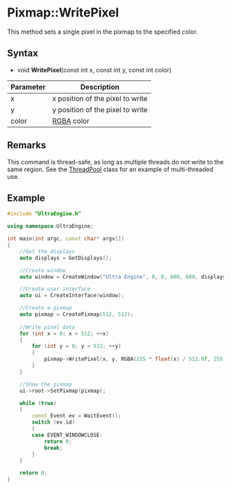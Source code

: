 # Pixmap::WritePixel

This method sets a single pixel in the pixmap to the specified color.

## Syntax

- void **WritePixel**(const int x, const int y, const int color)

| Parameter | Description |
|---|---|
| x | x position of the pixel to write |
| y | y position of the pixel to write |
| color | [RGBA](RGBA.md) color |

## Remarks

This command is thread-safe, as long as multiple threads do not write to the same region. See the [ThreadPool](ThreadPool_Execute.md) class for an example of multi-threaded use.

## Example

```c++
#include "UltraEngine.h"

using namespace UltraEngine;

int main(int argc, const char* argv[])
{
    //Get the displays
    auto displays = GetDisplays();

    //Create window
    auto window = CreateWindow("Ultra Engine", 0, 0, 800, 600, displays[0]);

    //Create user interface
    auto ui = CreateInterface(window);

    //Create a pixmap
    auto pixmap = CreatePixmap(512, 512);
    
    //Write pixel data
    for (int x = 0; x < 512; ++x)
    {
        for (int y = 0; y < 512; ++y)
        {
            pixmap->WritePixel(x, y, RGBA(255 * float(x) / 512.0f, 255 * float(y) / 512.0f, 0, 255));
        }
    }

    //Show the pixmap
    ui->root->SetPixmap(pixmap);

    while (true)
    {
        const Event ev = WaitEvent();
        switch (ev.id)
        {
        case EVENT_WINDOWCLOSE:
            return 0;
            break;
        }
    }

    return 0;
}
```
